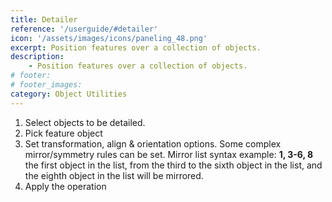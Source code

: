 ```yaml
---
title: Detailer
reference: '/userguide/#detailer'
icon: '/assets/images/icons/paneling_48.png'
excerpt: Position features over a collection of objects.
description:
    - Position features over a collection of objects. 
# footer:
# footer_images:
category: Object Utilities
---   
```


1. Select objects to be detailed.
2. Pick feature object
3. Set transformation, align &amp; orientation options. Some complex mirror/symmetry rules can be set.
    Mirror list syntax example: **1, 3-6, 8** the first object in the list, from the third to the sixth object in the list, and the eighth object in the list will be mirrored.
4. Apply the operation
